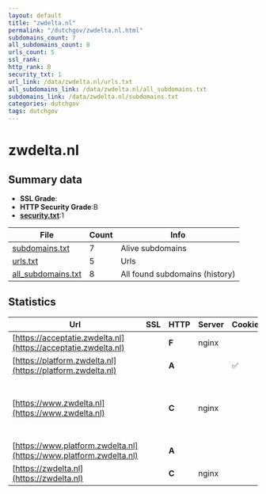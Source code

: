 ```yaml
---
layout: default
title: "zwdelta.nl"
permalink: "/dutchgov/zwdelta.nl.html"
subdomains_count: 7
all_subdomains_count: 8
urls_count: 5
ssl_rank: 
http_rank: B
security_txt: 1
url_link: /data/zwdelta.nl/urls.txt
all_subdomains_link: /data/zwdelta.nl/all_subdomains.txt
subdomains_link: /data/zwdelta.nl/subdomains.txt
categories: dutchgov
tags: dutchgov
---
```



# zwdelta.nl
## Summary data


 - **SSL Grade**:
 - **HTTP Security Grade**:B
 - **[security.txt](https://www.digitaleoverheid.nl/nieuws/standaard-security-txt-nu-verplicht-voor-overheid/)**:1


| File       | Count | Info |
|------------|-------|------|
|[subdomains.txt](/DutchGovScope/data/zwdelta.nl/subdomains.txt)|7|Alive subdomains|
|[urls.txt](/DutchGovScope/data/zwdelta.nl/urls.txt)|5|Urls|
|[all_subdomains.txt](/DutchGovScope/data/zwdelta.nl/all_subdomains.txt)|8|All found subdomains (history)|


## Statistics


| Url | SSL | HTTP | Server | Cookie | HSTS | CORS | CTO | CSP | XFO | XXP | RP |FP| Tech |Title |
|--------|-------|-------|------|------|------|------|------|------|------|------|------|------|------|------|
|[https://acceptatie.zwdelta.nl](https://acceptatie.zwdelta.nl)| | **F**|nginx| | | | | | | | :white_check_mark: | |MySQL Nginx PHP WordPress|Aanbouw - ACC si...|
|[https://platform.zwdelta.nl](https://platform.zwdelta.nl)| | **A**||:white_check_mark: |:white_check_mark: | | | | :white_check_mark: | :white_check_mark: | :white_check_mark: | |HSTS|Object moved|
|[https://www.zwdelta.nl](https://www.zwdelta.nl)| | **C**|nginx| |:white_check_mark: | | | | | | :white_check_mark: | |Google Tag Manager HSTS MySQL Nginx PHP WordPress:6.4.3 Yoast SEO:22.0|Home - Zuidweste...|
|[https://www.platform.zwdelta.nl](https://www.platform.zwdelta.nl)| | **A**|| |:white_check_mark: | | | :white_check_mark:| :white_check_mark: | :white_check_mark: | :white_check_mark: | ||Document Moved|
|[https://zwdelta.nl](https://zwdelta.nl)| | **C**|nginx| |:white_check_mark: | | | | | | :white_check_mark: | |HSTS Nginx||

